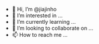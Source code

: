- 👋 Hi, I’m @jiajinho
- 👀 I’m interested in ...
- 🌱 I’m currently learning ...
- 💞️ I’m looking to collaborate on ...
- 📫 How to reach me ...

<!---
jiajinho/jiajinho is a ✨ special ✨ repository because its `README.md` (this file) appears on your GitHub profile.
You can click the Preview link to take a look at your changes.
--->
